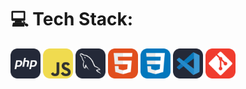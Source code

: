 # 💻 Tech Stack:
<img src="https://github.com/tandpfun/skill-icons/blob/main/icons/PHP-Dark.svg" width="48">   <img src="https://github.com/tandpfun/skill-icons/blob/main/icons/JavaScript.svg" width="48"> <img src="https://github.com/tandpfun/skill-icons/raw/main/icons/MySQL-Dark.svg" width="48"> <img src="https://github.com/tandpfun/skill-icons/blob/main/icons/HTML.svg" width="48"> <img src="https://github.com/tandpfun/skill-icons/blob/main/icons/CSS.svg" width="48"> <img src="https://github.com/tandpfun/skill-icons/blob/main/icons/VSCode-Dark.svg" width="48"> <img src="https://github.com/tandpfun/skill-icons/raw/main/icons/Git.svg" width="48">


<!--
**boysimon10/boysimon10** is a ✨ _special_ ✨ repository because its `README.md` (this file) appears on your GitHub profile.

Here are some ideas to get you started:

- 🔭 I’m currently working on ...
- 🌱 I’m currently learning ...
- 👯 I’m looking to collaborate on ...
- 🤔 I’m looking for help with ...
- 💬 Ask me about ...
- 📫 How to reach me: ...
- 😄 Pronouns: ...
- ⚡ Fun fact: ...
-->

